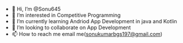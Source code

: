 - 👋 Hi, I’m @Sonu645
- 👀 I’m interested in Competitive Programming
- 🌱 I’m currently learning Andriod App Development in java and Kotlin
- 💞️ I’m looking to collaborate on App Development
- 📫 How to reach me email me(sonukumarbgs197@gmail.com)

<!---
Sonu645/Sonu645 is a ✨ special ✨ repository because its `README.md` (this file) appears on your GitHub profile.
You can click the Preview link to take a look at your changes.
--->
